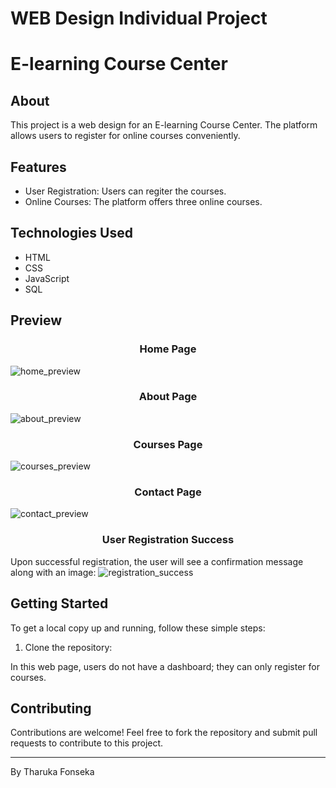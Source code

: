 # WEB Design Individual Project

# E-learning Course Center

## About
This project is a web design for an E-learning Course Center. The platform allows users to register for online courses conveniently.

## Features
- User Registration: Users can regiter the courses.
- Online Courses: The platform offers three online courses.

## Technologies Used
- HTML
- CSS
- JavaScript
- SQL

## Preview
### <div align="center">Home Page</div>
![home_preview](https://github.com/tharuka7/web_desing_project/assets/60395300/38853896-8263-4f4d-8991-2e7c3212a67d)

### <div align="center">About Page</div>
![about_preview](https://github.com/tharuka7/web_desing_project/assets/60395300/5fa398cb-5eb1-4970-a7b7-7aa370c9885f)

### <div align="center">Courses Page</div>
![courses_preview](https://github.com/tharuka7/web_desing_project/assets/60395300/d12b55da-3ece-4810-8e99-ecc420af39a1)

### <div align="center">Contact Page</div>
![contact_preview](https://github.com/tharuka7/web_desing_project/assets/60395300/c1763994-ec4b-4769-ba31-f7b226004e96)

### <div align="center">User Registration Success</div>
Upon successful registration, the user will see a confirmation message along with an image:
![registration_success](https://github.com/tharuka7/web_desing_project/assets/60395300/4712f99f-4bb0-469d-813c-14a2c03f6726)

## Getting Started
To get a local copy up and running, follow these simple steps:
1. Clone the repository:

In this web page, users do not have a dashboard; they can only register for courses.

## Contributing
Contributions are welcome! Feel free to fork the repository and submit pull requests to contribute to this project.

---

By Tharuka Fonseka
